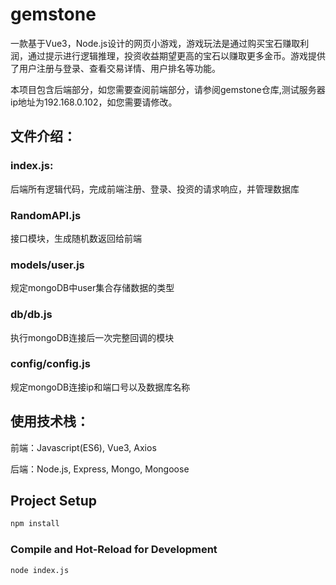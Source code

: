 # gemstone

一款基于Vue3，Node.js设计的网页小游戏，游戏玩法是通过购买宝石赚取利润，通过提示进行逻辑推理，投资收益期望更高的宝石以赚取更多金币。游戏提供了用户注册与登录、查看交易详情、用户排名等功能。  

本项目包含后端部分，如您需要查阅前端部分，请参阅gemstone仓库,测试服务器ip地址为192.168.0.102，如您需要请修改。

## 文件介绍：

### index.js:  

  后端所有逻辑代码，完成前端注册、登录、投资的请求响应，并管理数据库 
  
### RandomAPI.js  

  接口模块，生成随机数返回给前端  
    
### models/user.js 

  规定mongoDB中user集合存储数据的类型  

### db/db.js  

  执行mongoDB连接后一次完整回调的模块  

### config/config.js 

  规定mongoDB连接ip和端口号以及数据库名称
  
## 使用技术栈：

前端：Javascript(ES6), Vue3, Axios  

后端：Node.js, Express, Mongo, Mongoose  


## Project Setup

```sh
npm install
```

### Compile and Hot-Reload for Development

```sh
node index.js
```


